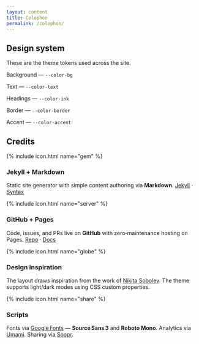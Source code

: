 ```yaml
---
layout: content
title: Colophon
permalink: /colophon/
---
```


## Design system

These are the theme tokens used across the site.

<div class="c-swatches">
  <div class="c-swatch"><div class="c-swatch__chip" style="background: var(--color-bg);"></div><p class="c-swatch__label">Background — <code>--color-bg</code></p></div>
  <div class="c-swatch"><div class="c-swatch__chip" style="background: var(--color-text);"></div><p class="c-swatch__label">Text — <code>--color-text</code></p></div>
  <div class="c-swatch"><div class="c-swatch__chip" style="background: var(--color-ink);"></div><p class="c-swatch__label">Headings — <code>--color-ink</code></p></div>
  <div class="c-swatch"><div class="c-swatch__chip" style="background: var(--color-border);"></div><p class="c-swatch__label">Border — <code>--color-border</code></p></div>
  <div class="c-swatch"><div class="c-swatch__chip" style="background: var(--color-accent);"></div><p class="c-swatch__label">Accent — <code>--color-accent</code></p></div>
</div>

## Credits

<section class="c-grid" style="--card-fixed-height: 208px; --card-line-clamp: 3;">
  <article class="c-card">
    <div class="c-card__head">
      <div class="c-card__icon">{% include icon.html name="gem" %}</div>
      <h3>Jekyll + Markdown</h3>
    </div>
    <p>Static site generator with simple content authoring via <strong>Markdown</strong>. <a href="https://jekyllrb.com" target="_blank" rel="noopener">Jekyll</a> · <a href="https://commonmark.org/help/" target="_blank" rel="noopener">Syntax</a></p>
  </article>

  <article class="c-card">
    <div class="c-card__head">
      <div class="c-card__icon">{% include icon.html name="server" %}</div>
      <h3>GitHub + Pages</h3>
    </div>
    <p>Code, issues, and PRs live on <strong>GitHub</strong> with zero‑maintenance hosting on Pages. <a href="https://github.com/talkxo/rishiraj-blog-machine" target="_blank" rel="noopener">Repo</a> · <a href="https://pages.github.com/" target="_blank" rel="noopener">Docs</a></p>
  </article>
</section>

<section class="c-grid" style="--card-fixed-height: 220px; --card-line-clamp: 4;">
  <article class="c-card">
    <div class="c-card__head">
      <div class="c-card__icon">{% include icon.html name="globe" %}</div>
      <h3>Design inspiration</h3>
    </div>
    <p>The layout draws inspiration from the work of <a href="https://sobolevn.me" target="_blank" rel="noopener">Nikita Sobolev</a>. The theme supports light/dark modes using CSS custom properties.</p>
  </article>

  <article class="c-card">
    <div class="c-card__head">
      <div class="c-card__icon">{% include icon.html name="share" %}</div>
      <h3>Scripts</h3>
    </div>
    <p>Fonts via <a href="https://fonts.google.com/" target="_blank" rel="noopener">Google Fonts</a> — <strong>Source Sans 3</strong> and <strong>Roboto Mono</strong>. Analytics via <a href="https://umami.is/" target="_blank" rel="noopener">Umami</a>. Sharing via <a href="https://www.soopr.co/" target="_blank" rel="noopener">Soopr</a>.</p>
  </article>
</section>
